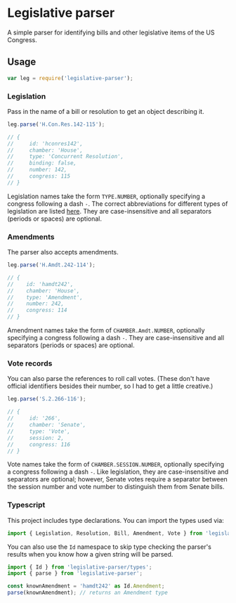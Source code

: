 # Legislative parser

A simple parser for identifying bills and other legislative items of the US
Congress.

## Usage

```javascript
var leg = require('legislative-parser');
```

### Legislation

Pass in the name of a bill or resolution to get an object describing it.

```javascript
leg.parse('H.Con.Res.142-115');

// {
//     id: 'hconres142',
//     chamber: 'House',
//     type: 'Concurrent Resolution',
//     binding: false,
//     number: 142,
//     congress: 115
// }
```

Legislation names take the form `TYPE.NUMBER`, optionally specifying a congress
following a dash `-`. The correct abbreviations for different types of
legislation are listed [here](https://www.govinfo.gov/help/bills#types). They
are case-insensitive and all separators (periods or spaces) are optional.

### Amendments

The parser also accepts amendments.

```javascript
leg.parse('H.Amdt.242-114');

// {
//    id: 'hamdt242',
//    chamber: 'House',
//    type: 'Amendment',
//    number: 242,
//    congress: 114
// }
```

Amendment names take the form of `CHAMBER.Amdt.NUMBER`, optionally specifying a
congress following a dash `-`. They are case-insensitive and all separators
(periods or spaces) are optional.

### Vote records

You can also parse the references to roll call votes. (These don't have
official identifiers besides their number, so I had to get a little
creative.)

```javascript
leg.parse('S.2.266-116');

// {
//     id: '266',
//     chamber: 'Senate',
//     type: 'Vote',
//     session: 2,
//     congress: 116
// }
```

Vote names take the form of `CHAMBER.SESSION.NUMBER`, optionally specifying
a congress following a dash `-`. Like legislation, they are
case-insensitive and separators are optional; however, Senate votes require
a separator between the session number and vote number to distinguish them
from Senate bills.

### Typescript

This project includes type declarations. You can import the types used via:

```javascript
import { Legislation, Resolution, Bill, Amendment, Vote } from 'legislative-parser/types';
```

You can also use the `Id` namespace to skip type checking the parser's
results when you know how a given string will be parsed.

```javascript
import { Id } from 'legislative-parser/types';
import { parse } from 'legislative-parser';

const knownAmendment = 'hamdt242' as Id.Amendment;
parse(knownAmendment); // returns an Amendment type
```
